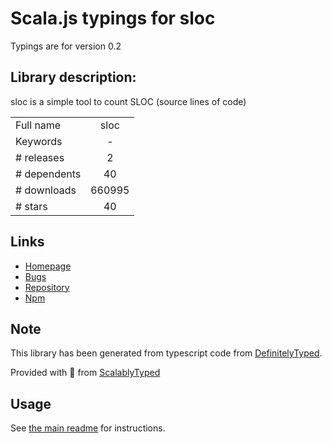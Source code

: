 
# Scala.js typings for sloc

Typings are for version 0.2

## Library description:
sloc is a simple tool to count SLOC (source lines of code)

|                    |                 |
| ------------------ | :-------------: |
| Full name          | sloc |
| Keywords           | - |
| # releases         | 2 |
| # dependents       | 40 |
| # downloads        | 660995 |
| # stars            | 40 |

## Links
- [Homepage](https://github.com/flosse/sloc#readme)
- [Bugs](http://github.com/flosse/sloc/issues)
- [Repository](https://github.com/flosse/sloc)
- [Npm](https://www.npmjs.com/package/sloc)
    


## Note
This library has been generated from typescript code from [DefinitelyTyped](https://definitelytyped.org).

Provided with :purple_heart: from [ScalablyTyped](https://github.com/oyvindberg/ScalablyTyped)

## Usage
See [the main readme](../../readme.md) for instructions.


